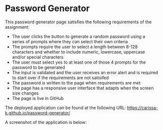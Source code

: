 # Password Generator

This password generator page satisfies the following requirements of the assignment: 

- The user clicks the button to generate a random password using a series of prompts where they can select their own criteria
- The prompts require the user to select a length between 8-128 characters and whether to include numeric, lowercase, uppercase and/or special characters
- The user must select yes to at least one of those 4 prompts for the password to be generated
- The input is validated and the user receives an error alert and is required to start over if the requirements are not satisifed
- The password is written to the page when requirements are met
- The page has a responsive user interface that adapts when the screen size changes
- The page is live in GitHub

The deployed application can be found at the following URL:
https://carissa-k.github.io/password-generator/

A screenshot of the application is below:


